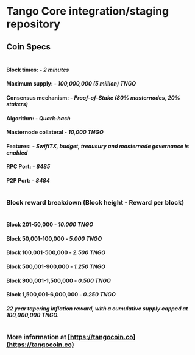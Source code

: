# Tango Core integration/staging repository

## Coin Specs

#

#### Block times: - *2 minutes* 
#### Maximum supply: - *100,000,000 (5 million) TNGO*
#### Consensus mechanism: - *Proof-of-Stake (80% masternodes, 20% stakers)*
#### Algorithm: - *Quark-hash* 
#### Masternode collateral - *10,000 TNGO*  
#### Features: - *SwiftTX, budget, treausury and masternode governance is enabled* 
#### RPC Port: - *8485* 
#### P2P Port: - *8484* 

#

### Block reward breakdown (Block height - Reward per block)
#
#### Block 201-50,000	  -   *10.000 TNGO*

#### Block 50,001-100,000   -   *5.000 TNGO*

#### Block 100,001-500,000  -   *2.500 TNGO*

#### Block 500,001-900,000  -   *1.250 TNGO*

#### Block 900,001-1,500,000  -  *0.500 TNGO*

#### Block 1,500,001-6,000,000   -   *0.250 TNGO*

#### *22 year tapering inflation reward, with a cumulative supply capped at 100,000,000 TNGO.*

#

### More information at [https://tangocoin.co](https://tangocoin.co)

